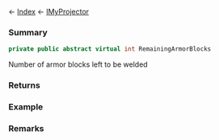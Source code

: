 ← [Index](Api-Index) ← [IMyProjector](Sandbox.ModAPI.Ingame.IMyProjector)

### Summary

```csharp
private public abstract virtual int RemainingArmorBlocks
```

Number of armor blocks left to be welded

### Returns

### Example

### Remarks

